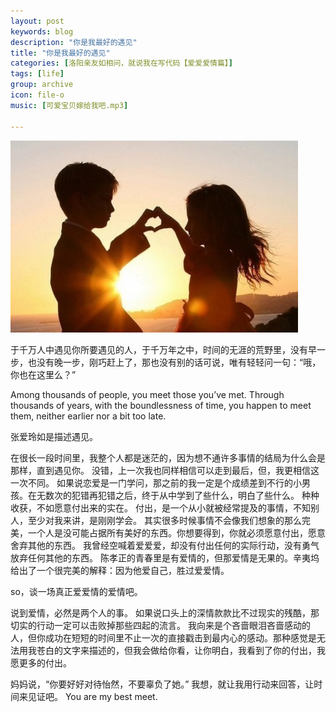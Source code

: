 ```yaml
---
layout: post
keywords: blog
description: "你是我最好的遇见"
title: "你是我最好的遇见"
categories: [洛阳亲友如相问，就说我在写代码【爱爱爱情篇】]
tags: [life]
group: archive
icon: file-o
music: [可爱宝贝嫁给我吧.mp3]

---
```


![image](/assets/images/2013-04-23-bestmeet.jpg)

于千万人中遇见你所要遇见的人，于千万年之中，时间的无涯的荒野里，没有早一步，也没有晚一步，刚巧赶上了，那也没有别的话可说，唯有轻轻问一句：“哦，你也在这里么？”

Among thousands of people, you meet those you’ve met. Through thousands of years, with the boundlessness of time, you happen to meet them, neither earlier nor a bit too late.


张爱玲如是描述遇见。

<!-- more -->

在很长一段时间里，我整个人都是迷茫的，因为想不通许多事情的结局为什么会是那样，直到遇见你。 没错，上一次我也同样相信可以走到最后，但，我更相信这一次不同。 如果说恋爱是一门学问，那之前的我一定是个成绩差到不行的小男孩。在无数次的犯错再犯错之后，终于从中学到了些什么，明白了些什么。 种种收获，不如愿意付出来的实在。 付出，是一个从小就被经常提及的事情，不知别人，至少对我来讲，是刚刚学会。 其实很多时候事情不会像我们想象的那么完美，一个人是没可能占据所有美好的东西。你想要得到，你就必须愿意付出，愿意舍弃其他的东西。 我曾经空喊着爱爱爱，却没有付出任何的实际行动，没有勇气放弃任何其他的东西。 陈孝正的青春里是有爱情的，但那爱情是无果的。辛夷坞给出了一个很完美的解释：因为他爱自己，胜过爱爱情。

so，谈一场真正爱爱情的爱情吧。

说到爱情，必然是两个人的事。 如果说口头上的深情款款比不过现实的残酷，那切实的行动一定可以击败掉那些四起的流言。 我向来是个吝啬眼泪吝啬感动的人，但你成功在短短的时间里不止一次的直接戳击到最内心的感动。那种感觉是无法用我苍白的文字来描述的，但我会做给你看，让你明白，我看到了你的付出，我愿更多的付出。

妈妈说，“你要好好对待怡然，不要辜负了她。” 我想，就让我用行动来回答，让时间来见证吧。 You are my best meet.